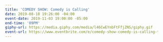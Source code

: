 ```yaml
---
title: 'COMEDY SHOW: Comedy is Calling'
date: 2019-08-18 19:26:00 -04:00
event-date: 2019-11-03 19:00:00 -05:00
end-time: '09PM'
giphy-url: https://media.giphy.com/media/l46CwEYnbFtFfjZNS/giphy.gif
event-url: https://www.eventbrite.com/e/comedy-show-comedy-is-calling-tickets-78186930213
---
```


